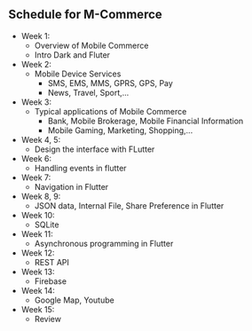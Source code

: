 ## Schedule for M-Commerce


* Week 1: 
  * Overview of Mobile Commerce
  * Intro Dark and Fluter
* Week 2: 
  * Mobile Device Services
    * SMS, EMS, MMS, GPRS, GPS, Pay
    * News, Travel, Sport,... 
* Week 3: 
  * Typical applications of Mobile Commerce
    * Bank, Mobile Brokerage, Mobile Financial Information
    * Mobile Gaming, Marketing, Shopping,...
* Week 4, 5: 
  * Design the interface with FLutter
* Week 6: 
  * Handling events in flutter
* Week 7: 
  * Navigation in Flutter
* Week 8, 9: 
  * JSON data, Internal File, Share Preference in Flutter
* Week 10: 
  * SQLite
* Week 11: 
  * Asynchronous programming in Flutter
* Week 12: 
  * REST API
* Week 13: 
  * Firebase
* Week 14: 
  * Google Map, Youtube
* Week 15: 
  * Review
